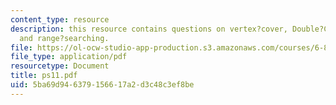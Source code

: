 ```yaml
---
content_type: resource
description: this resource contains questions on vertex?cover, Double?Coverage?algorithm,
  and range?searching.
file: https://ol-ocw-studio-app-production.s3.amazonaws.com/courses/6-854j-advanced-algorithms-fall-2005/5ba69d946379156617a2d3c48c3ef8be_ps11.pdf
file_type: application/pdf
resourcetype: Document
title: ps11.pdf
uid: 5ba69d94-6379-1566-17a2-d3c48c3ef8be
---
```

